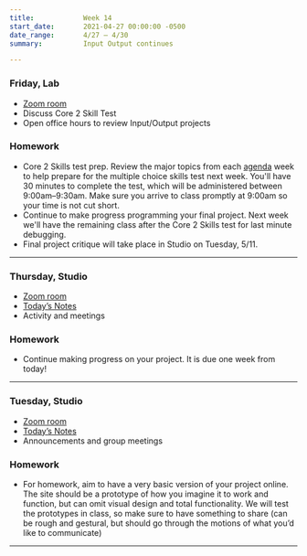 ```yaml
---
title:            Week 14
start_date:       2021-04-27 00:00:00 -0500
date_range:       4/27 – 4/30
summary:          Input Output continues

---
```


### Friday, Lab
- [Zoom room](https://newschool.zoom.us/j/3928062190)
- Discuss Core 2 Skill Test
- Open office hours to review Input/Output projects

### Homework
- Core 2 Skills test prep. Review the major topics from each [agenda](/agenda) week to
  help prepare for the multiple choice skills test next week. You'll have 30 minutes to
  complete the test, which will be administered between 9:00am–9:30am. Make sure you arrive
  to class promptly at 9:00am so your time is not cut short.
- Continue to make progress programming your final project. Next week we'll have the remaining
  class after the Core 2 Skills test for last minute debugging.
- Final project critique will take place in Studio on Tuesday, 5/11.

---

### Thursday, Studio
- [Zoom room](https://newschool.zoom.us/my/nikafisher)
- [Today&rsquo;s Notes](https://paper.dropbox.com/doc/Parsons-Week-14b-InputOutput-Continues--BJt9AuoUpAlzByj_COFsQvheAQ-yFZo0KfqE7q8k511bm56m)
- Activity and meetings

### Homework
- Continue making progress on your project. It is due one week from today!

---

### Tuesday, Studio
- [Zoom room](https://newschool.zoom.us/my/nikafisher)
- [Today&rsquo;s Notes](https://paper.dropbox.com/doc/Parsons-Week-14a-InputOutput-Continues--BJlP834DiPTV5quG3m1SPhDVAQ-kY4Fp7zZ5CuL5rNLctSbe)
- Announcements and group meetings

### Homework
- For homework, aim to have a very basic version of your project online. The site should be a prototype of how you imagine it to work and function, but can omit visual design and total functionality. We will test the prototypes in class, so make sure to have something to share (can be rough and gestural, but should go through the motions of what you&rsquo;d like to communicate)


---
